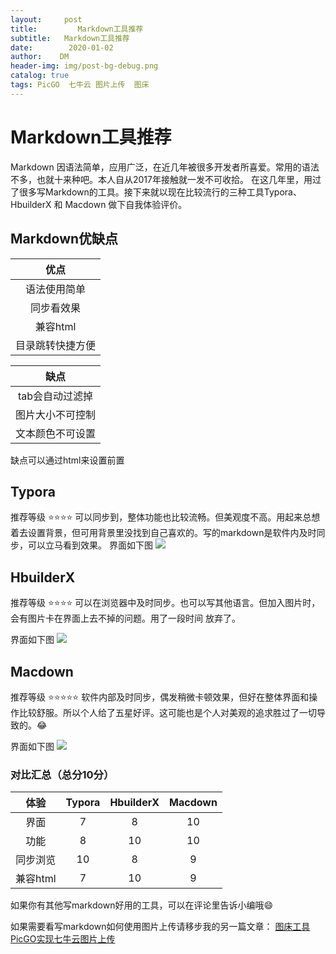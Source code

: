 ```yaml
---
layout:     post
title:         Markdown工具推荐 
subtitle:   Markdown工具推荐 
date:        2020-01-02
author:    DM
header-img: img/post-bg-debug.png
catalog: true
tags: PicGO  七牛云 图片上传  图床
---
```


# Markdown工具推荐
Markdown 因语法简单，应用广泛，在近几年被很多开发者所喜爱。常用的语法不多，也就十来种吧。本人自从2017年接触就一发不可收拾。
在这几年里，用过了很多写Markdown的工具。接下来就以现在比较流行的三种工具Typora、HbuilderX 和 Macdown 做下自我体验评价。
## Markdown优缺点

|优点| 
|:----:| 
|  语法使用简单  | 
|  同步看效果  |  
|  兼容html  |  
|  目录跳转快捷方便  | 

|缺点| 
|:----:| 
|   tab会自动过滤掉  | 
|  图片大小不可控制  | 
|  文本颜色不可设置  | 
缺点可以通过html来设置前置
## Typora 
推荐等级 ⭐️⭐️⭐️⭐️
可以同步到，整体功能也比较流畅。但美观度不高。用起来总想着去设置背景，但可用背景里没找到自己喜欢的。写的markdown是软件内及时同步，可以立马看到效果。
界面如下图 
![](http://q3gnsl2e8.bkt.clouddn.com/picGO/20200102202252.png)
## HbuilderX
推荐等级 ⭐️⭐️⭐️⭐️
可以在浏览器中及时同步。也可以写其他语言。但加入图片时，会有图片卡在界面上去不掉的问题。用了一段时间 放弃了。

界面如下图
![](http://q3gnsl2e8.bkt.clouddn.com/picGO/Hbuildx.png)
## Macdown
推荐等级 ⭐️⭐️⭐️⭐️⭐️
软件内部及时同步，偶发稍微卡顿效果，但好在整体界面和操作比较舒服。所以个人给了五星好评。这可能也是个人对美观的追求胜过了一切导致的。😂

界面如下图
![](http://q3gnsl2e8.bkt.clouddn.com/picGO/macdown.png)

### 对比汇总（总分10分）

|  体验  | Typora 		| HbuilderX | Macdown |
| :----:		| :----:	 |:----:  |:----:  |
| 界面  		| 7 | 8| 10|
| 功能  		| 8 | 10| 10|
| 同步浏览		| 10 | 8| 9|  
| 兼容html		| 7 | 10| 9| 

如果你有其他写markdown好用的工具，可以在评论里告诉小编哦😄

如果需要看写markdown如何使用图片上传请移步我的另一篇文章：
[图床工具PicGO实现七牛云图片上传](https://davidmachile.github.io/2020/01/02/%E5%9B%BE%E5%BA%8A%E5%B7%A5%E5%85%B7PicGO%E5%AE%9E%E7%8E%B0%E4%B8%83%E7%89%9B%E4%BA%91%E5%9B%BE%E7%89%87%E4%B8%8A%E4%BC%A0-2020/)




